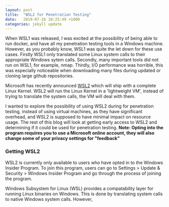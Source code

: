 ```yaml
---
layout: post
title:  "WSL2 for Penetration Testing"
date:   2019-07-26 10:25:49 +1000
categories: jekyll update
---
```


When WSL1 was released, I was excited at the possibility of being able to run docker, and have all my penetration testing tools in a Windows machine. However, as you probably know, WSL1 was quite the let down for these use cases. Firstly WSL1 only translated some Linux system calls to their appropriate Windows sytem calls. Secondly, many important tools did not run on WSL1, for example, nmap. Thirdly, I/O performance was horrible, this was especially noticeable when downloading many files during updated or cloning large github repositories.

Microsoft has recently announced [WSL2](https://devblogs.microsoft.com/commandline/announcing-wsl-2/) which will ship with a complete Linux Kernel. WSL2 will run the Linux Kernel in a 'lightweight VM', instead of trying to translate the system calls, the VM will deal with them.

I wanted to explore the possibility of using WSL2 during for penetration testing, instead of using virtual machines, as they have significant overhead, and WSL2 is supposed to have minimal impact on resource usage. The rest of this blog will look at getting early access to WSL2 and determining if it could be used for penetration testing.
 **Note: Opting into the program requires you to use a Microsoft online account, they will also change some of your privacy settings for "feedback"**

 ### Getting WSL2

 WSL2 is currently only available to users who have opted in to the Windows Insider Program. To join this program, users can go to Settings > Update & Security > Windows Insider Program and go through the process of joining the program.



Windows Subsystem for Linux (WSL) provides a compatability layer for running Linux binaries on Windows. This is done by translating system calls to native Windows system calls. However, 

